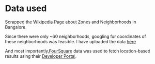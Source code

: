 <h1>Data used</h1>

Scrapped the <a href = 'https://en.wikipedia.org/wiki/List_of_neighbourhoods_in_Bangalore'> Wikipedia Page </a> about Zones and Neighborhoods in Bangalore.

Since there were only ~60 neighborhoods, googling for coordinates of these neighborhoods was feasible.
I have uploaded the data <a href = 'https://github.com/hithesh111/Coursera_Capstone/blob/master/neighborhood_lat_long.csv'> here </a>

And most importantly,<a href = 'https://foursquare.com/'>FourSquare</a> data was used to fetch location-based results using their <a href = 'https://foursquare.com/developers'>Developer Portal</a>.
